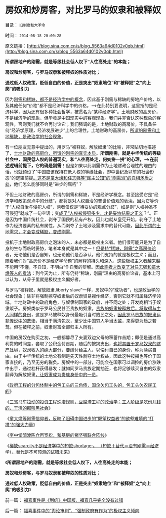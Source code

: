 # 房奴和炒房客，对比罗马的奴隶和被释奴

目录： `旧制度和大革命` 

时间： `2014-08-18 20:00:28` 

原文链接：[http://blog.sina.com.cn/s/blog_5563a64d0102v0qb.html](http://blog.sina.com.cn/s/blog_5563a64d0102v0qb.html)

**所谓房地产的刚需，就是等级社会低人权下“人往高处走”的本能；**

**房奴和炒房客，与罗马奴隶和被释奴的性质对比；**

**通过低人权政策，贬低自由的价值，正是突出“奴隶地位”和“被释奴”之“向上爬”的吸引力**



因为[刚需和稀缺，都不是经济学中的概念](../../../2014/8/17/“刚需”论证了马克思主义，肯定了计划经济，否定了市场的经济学；.md)，因此基于刚需与稀缺的房地产价格，以及其他任何“价格”都不是经济科学中的价格，——>在此特别要说明，这里指的是经济科学，因为还有很多种社会哲学，被贯名为“某种经济学”。土地财政的高房价，不是经济学的现象，但毕竟是中国现实中的客观现象。我们并非否认这种现象的客观性，否则我们就不会再讨论它；我们强调的是，土地财政的高房价，不具备任何“经济学原理，经济发展进步”上的合理性。土地财政的高房价，[所谓的刚需和土地稀缺，是政治学的社会现象](../../../2013/8/24/高房价中体现的社会主义信仰的泡沫，经济如何被毁灭的问题.md)。

有一位朋友无意中提出的，用罗马“被释奴，解放奴隶”的比喻，非常贴切地描述了，[土地财政的高房价，所谓的刚需的真实本质](../../../2014/3/4/土地财政的高房价，来自乌有之乡的自干五；.md)。**所谓刚需，就是中华传统的等级社会中，国民低人权的普遍现实，和“人往高处走，何妨拼一拼”的心理，——>在前述逻辑前提下，它的确是刚需**！但是如果以此刚需作为土地财政合理性的理由的话，也就预设了“中国应该保持在低人权的等级社会，即中世纪及以前的社会形态”的逻辑前提[。这不是童大焕和任志强等“民主公知”的“刚需派”的自相矛盾之处](../../../2014/7/23/童大焕攻击牛刀的刚需，仇恨土地财政五毛，是国民仇富吗？.md)，他们怎么能够同时是“进步的腐朽”？

不但土地财政的高房价，所谓的刚需和稀缺，不是经济学概念。甚至接受它是“经济学和政策观点中的分歧”，都将是对人权自治的普世价值观的亵渎。因为它等价于“人权自治与侵犯人权”，两者仅仅是“待妥协的观点分歧”，如是则“人权神圣不可侵犯”就成了一句空话；变[成了“人权被侵犯多少，才是妥协结果之正义](../../../2013/11/22/“小产权房”是真正的产权，“商品房”是真正的特权.md)？”。正是因为中国传统社会，剥夺了国民的私有产权，因此也就从皇宪开始，剥夺了土地作为经济要素的私有属性，从而剥夺了土地涉及需求中的替代可能，[因此所谓的土地需求，才会变成稀缺，变成刚](../../../2013/2/25/限购是救炒房客！不要把自已炒成咸鱼！.md)需。

投机于土地财政高房价之泡沫的人，未必都是极权主义者。他们很可能只是为了自身的生存而临时妥协，笔者本身就是其中之一！[但是持“稀缺，刚需”之高房价论](../../../2008/7/4/三个坏蛋政策博羿老百姓承受高房价危机全部代价.md)者，无论他们是否自知，也无论他们是否承认，他们支持的就是极权主义；而且，随着我们对“高房价不是经济学命题”的解释的持久和深入，这些极权主义者越来越不能用“不懂，不自知，不明白”作自我的辩解。[因此笔者才改变了对任志强和童大焕等人的看法](../../../2013/2/12/“市场总能擦屁股”之“要死！老百姓先死”.md)：到今天为止，所有仍持“稀缺，刚需”理由的高房价论者，基本上可以认为，从骨子里就是极权主义偏好者。

与罗马“被释奴，解放奴隶,liberty
slave”一样，房奴中的“成功者”，也是政治学的社会现象；除非将强制掠夺奴隶后的奴隶贸易视作经济，否则它就不归属经济学领域。土地财政中的政府角色，与奴隶制国家的政府，并不同之处；开发商相当于奴隶贩子。房奴类似于罗马公民甚至贵族的奴隶。[贵族的奴隶被释放后，将取得与主人同样的身份](../../../2013/11/26/罗马社会的主客依附制的习惯法和道德伦理.md)，这是罗马被释奴身份最吸引当时贱民之处，[因此罗马贵族的奴隶远非传说中的悲惨](../../../2013/3/24/罗马“奴隶社会”的史实和歪曲.md)，相当于满清包衣，至少比中国穷人争当太监，来得更为趋之若鹜。但在被释之前，奴隶财富全部归主人所有。

中国的房奴在购买之初，一般都馨尽了夫妻双边父母的积蓄作首期；即便是通过高利贷的时间差，套取了公积金付首期，随后的按揭支出，[也将其置于罗马奴隶的财产处境](../../../2011/8/14/罗马奴隶制的衰亡与美国蓄奴制.md)，奴隶收入的绝大部分，要缴付给主人，以偿付自已的身价，称为赎买自由。由于中华传统的土地公有制是先天性剥夺土地权益，因此这种按揭也等价于国家直接的，乃至无穷的税负。房奴中的一部分，可能会在国家可以调控的房价涨跌中出手，通过杠杆获得暴发；就如同罗马贵族定期抽签，也将足够赎买自由的奴隶翻译为解放奴隶[，让奴隶成为贵族身份中的一员](../../../2010/8/9/罗马的客民和奴隶的区别.md)。

《[政府工程的分包体制中的包工头的三角债，国企欠包工头的，包工头欠农民工的](../../../2014/4/14/政府不拉动后的“大萧条”，国企导演包工头的三角债.md)》

《[三驾马车拉动的投资工程珠潜规则，豆腐渣工程的政治学；工人阶级是吃份儿钱的，干活的那叫黑社会](../../../2014/6/7/三驾马车拉动的投资工程潜规则，豆腐渣工程的政治学.md)》

《[童大焕等刚需信仰者，反映了阻碍中国进步的“既望权益者”的欲壑难填的“打拼”的强大力量](../../../2014/7/23/童大焕攻击牛刀的刚需，仇恨土地财政五毛，是国民仇富吗？.md)》

《[李中堂暗渡陈仓再宽松，和基层的猪坚强联合阵线](http://blog.sina.com.cn/s/blog_5563a64d0102uyrp.html)》

《[稀缺scarcity不是经济学中的短缺shortage;，
（短缺＋替代＝没有刚需＝经济学），替代是不可预测的试错未来](../../../2014/8/17/“刚需”论证了马克思主义，肯定了计划经济，否定了市场的经济学；.md)》

《**所谓房地产的刚需，就是等级社会低人权下，人往高处走的本能；**

**房奴和炒房客，与罗马奴隶和被释奴的性质对比；**

**通过低人权政策，贬低自由的价值，正是突出“奴隶地位”和“被释奴”之“向上爬”的吸引力**》

前一篇： [福喜事件是《刮痧》中国版，福喜几乎完全没有过错](../../../2014/8/26/福喜事件是《刮痧》中国版，福喜几乎完全没有过错.md)

后一篇： [福喜事件中的“舆论审判”，“强制政府有作为”的极权主义倾向](../../../2014/8/17/福喜事件中的“舆论审判”，“强制政府有作为”的极权主义倾向.md)

